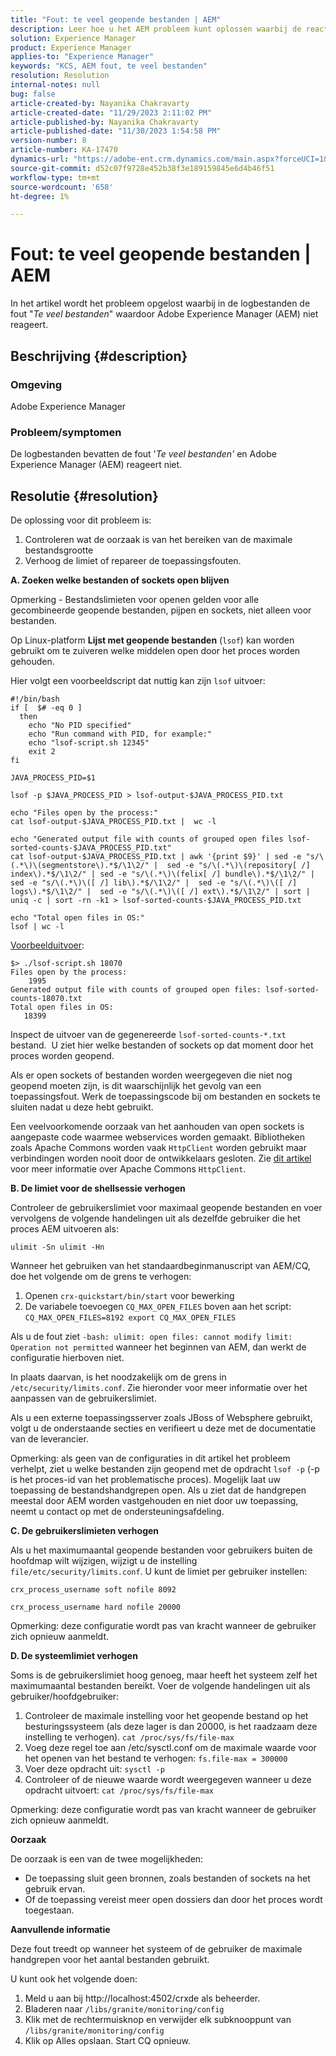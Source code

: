 ```yaml
---
title: "Fout: te veel geopende bestanden | AEM"
description: Leer hoe u het AEM probleem kunt oplossen waarbij de reactie wordt gestopt als gevolg van de fout Te veel geopende bestanden.
solution: Experience Manager
product: Experience Manager
applies-to: "Experience Manager"
keywords: "KCS, AEM fout, te veel bestanden"
resolution: Resolution
internal-notes: null
bug: false
article-created-by: Nayanika Chakravarty
article-created-date: "11/29/2023 2:11:02 PM"
article-published-by: Nayanika Chakravarty
article-published-date: "11/30/2023 1:54:58 PM"
version-number: 8
article-number: KA-17470
dynamics-url: "https://adobe-ent.crm.dynamics.com/main.aspx?forceUCI=1&pagetype=entityrecord&etn=knowledgearticle&id=62babf1c-c18e-ee11-8179-6045bd006b4b"
source-git-commit: d52c07f9728e452b38f3e189159845e6d4b46f51
workflow-type: tm+mt
source-wordcount: '658'
ht-degree: 1%

---
```


# Fout: te veel geopende bestanden | AEM


In het artikel wordt het probleem opgelost waarbij in de logbestanden de fout &quot;*Te veel bestanden*&quot; waardoor Adobe Experience Manager (AEM) niet reageert.

## Beschrijving {#description}


### <b>Omgeving</b>

Adobe Experience Manager



### <b>Probleem/symptomen</b>

De logbestanden bevatten de fout &#39;*Te veel bestanden&#39;* en Adobe Experience Manager (AEM) reageert niet.




## Resolutie {#resolution}


De oplossing voor dit probleem is:

1. Controleren wat de oorzaak is van het bereiken van de maximale bestandsgrootte
2. Verhoog de limiet of repareer de toepassingsfouten.


<b>A. Zoeken welke bestanden of sockets open blijven</b>

Opmerking - Bestandslimieten voor openen gelden voor alle gecombineerde geopende bestanden, pijpen en sockets, niet alleen voor bestanden.

Op Linux-platform <b>Lijst met geopende bestanden</b> (`lsof`) kan worden gebruikt om te zuiveren welke middelen open door het proces worden gehouden.

Hier volgt een voorbeeldscript dat nuttig kan zijn `lsof` uitvoer:


```
#!/bin/bash
if [  $# -eq 0 ] 
  then
    echo "No PID specified"
    echo "Run command with PID, for example:"
    echo "lsof-script.sh 12345"
    exit 2
fi
 
JAVA_PROCESS_PID=$1
 
lsof -p $JAVA_PROCESS_PID > lsof-output-$JAVA_PROCESS_PID.txt
 
echo "Files open by the process:"
cat lsof-output-$JAVA_PROCESS_PID.txt |  wc -l
 
echo "Generated output file with counts of grouped open files lsof-sorted-counts-$JAVA_PROCESS_PID.txt"
cat lsof-output-$JAVA_PROCESS_PID.txt | awk '{print $9}' | sed -e "s/\(.*\)\(segmentstore\).*$/\1\2/" |  sed -e "s/\(.*\)\(repository[ /] index\).*$/\1\2/" | sed -e "s/\(.*\)\(felix[ /] bundle\).*$/\1\2/" |  sed -e "s/\(.*\)\([ /] lib\).*$/\1\2/" |  sed -e "s/\(.*\)\([ /] logs\).*$/\1\2/" |  sed -e "s/\(.*\)\([ /] ext\).*$/\1\2/" | sort | uniq -c | sort -rn -k1 > lsof-sorted-counts-$JAVA_PROCESS_PID.txt
 
echo "Total open files in OS:"
lsof | wc -l
```


<u>Voorbeelduitvoer</u>:


```
$> ./lsof-script.sh 18070
Files open by the process:
    1995
Generated output file with counts of grouped open files: lsof-sorted-counts-18070.txt
Total open files in OS:
   18399
```


Inspect de uitvoer van de gegenereerde `lsof-sorted-counts-*.txt` bestand.  U ziet hier welke bestanden of sockets op dat moment door het proces worden geopend.

Als er open sockets of bestanden worden weergegeven die niet nog geopend moeten zijn, is dit waarschijnlijk het gevolg van een toepassingsfout. Werk de toepassingscode bij om bestanden en sockets te sluiten nadat u deze hebt gebruikt.

Een veelvoorkomende oorzaak van het aanhouden van open sockets is aangepaste code waarmee webservices worden gemaakt. Bibliotheken zoals Apache Commons worden vaak `HttpClient` worden gebruikt maar verbindingen worden nooit door de ontwikkelaars gesloten. Zie [dit artikel](https://stackoverflow.com/questions/43454514/proper-usage-of-apache-httpclient-and-when-to-close-it) voor meer informatie over Apache Commons `HttpClient`.

<b>B. De limiet voor de shellsessie verhogen</b>

Controleer de gebruikerslimiet voor maximaal geopende bestanden en voer vervolgens de volgende handelingen uit als dezelfde gebruiker die het proces AEM uitvoeren als:

`ulimit -Sn ulimit -Hn`

Wanneer het gebruiken van het standaardbeginmanuscript van AEM/CQ, doe het volgende om de grens te verhogen:

1. Openen `crx-quickstart/bin/start` voor bewerking
2. De variabele toevoegen `CQ_MAX_OPEN_FILES` boven aan het script:    `CQ_MAX_OPEN_FILES=8192 export CQ_MAX_OPEN_FILES`


Als u de fout ziet `-bash: ulimit: open files: cannot modify limit: Operation not permitted` wanneer het beginnen van AEM, dan werkt de configuratie hierboven niet.

In plaats daarvan, is het noodzakelijk om de grens in `/etc/security/limits.conf`. Zie hieronder voor meer informatie over het aanpassen van de gebruikerslimiet.

Als u een externe toepassingsserver zoals JBoss of Websphere gebruikt, volgt u de onderstaande secties en verifieert u deze met de documentatie van de leverancier.

Opmerking: als geen van de configuraties in dit artikel het probleem verhelpt, ziet u welke bestanden zijn geopend met de opdracht `lsof -p` (-p is het proces-id van het problematische proces). Mogelijk laat uw toepassing de bestandshandgrepen open. Als u ziet dat de handgrepen meestal door AEM worden vastgehouden en niet door uw toepassing, neemt u contact op met de ondersteuningsafdeling.

<b>C. De gebruikerslimieten verhogen</b>

Als u het maximumaantal geopende bestanden voor gebruikers buiten de hoofdmap wilt wijzigen, wijzigt u de instelling `file/etc/security/limits.conf`. U kunt de limiet per gebruiker instellen:

`crx_process_username soft nofile 8092`

`crx_process_username hard nofile 20000`

Opmerking: deze configuratie wordt pas van kracht wanneer de gebruiker zich opnieuw aanmeldt.

<b>D. De systeemlimiet verhogen</b>

Soms is de gebruikerslimiet hoog genoeg, maar heeft het systeem zelf het maximumaantal bestanden bereikt. Voer de volgende handelingen uit als gebruiker/hoofdgebruiker:

1. Controleer de maximale instelling voor het geopende bestand op het besturingssysteem (als deze lager is dan 20000, is het raadzaam deze instelling te verhogen).
   `cat /proc/sys/fs/file-max`
2. Voeg deze regel toe aan /etc/sysctl.conf om de maximale waarde voor het openen van het bestand te verhogen:
   `fs.file-max = 300000`
3. Voer deze opdracht uit:
   `sysctl -p`
4. Controleer of de nieuwe waarde wordt weergegeven wanneer u deze opdracht uitvoert:
   `cat /proc/sys/fs/file-max`


Opmerking: deze configuratie wordt pas van kracht wanneer de gebruiker zich opnieuw aanmeldt.

<b>Oorzaak</b>

De oorzaak is een van de twee mogelijkheden:

- De toepassing sluit geen bronnen, zoals bestanden of sockets na het gebruik ervan.
- Of de toepassing vereist meer open dossiers dan door het proces wordt toegestaan.


<b>Aanvullende informatie</b>

Deze fout treedt op wanneer het systeem of de gebruiker de maximale handgrepen voor het aantal bestanden gebruikt.

U kunt ook het volgende doen:

1. Meld u aan bij http://localhost:4502/crxde als beheerder.
2. Bladeren naar `/libs/granite/monitoring/config`
3. Klik met de rechtermuisknop en verwijder elk subknooppunt van `/libs/granite/monitoring/config`
4. Klik op Alles opslaan. Start CQ opnieuw.

